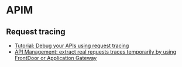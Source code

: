 # APIM

## Request tracing

- [Tutorial: Debug your APIs using request tracing](https://learn.microsoft.com/en-us/azure/api-management/api-management-howto-api-inspector)
- [API Management: extract real requests traces temporarily by using FrontDoor or Application Gateway](https://techcommunity.microsoft.com/t5/fasttrack-for-azure/api-management-extract-real-requests-traces-temporarily-by-using/ba-p/3775239) 
